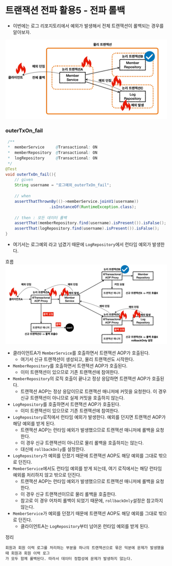 # 트랜잭션 전파 활용5 - 전파 롤백

- 이번에는 로그 리포지토리에서 예외가 발생해서 전체 트랜잭션이 롤백되는 경우를 알아보자.

![13.png](Image%2F13.png)

### outerTxOn_fail

```java
 /**
 *  memberService     @Transactional: ON
 *  memberRepository  @Transactional: ON
 *  logRepository     @Transactional: ON
 */
@Test
void outerTxOn_fail(){
    // given
    String username = "로그예외_outerTxOn_fail";

    // when
    assertThatThrownBy(()->memberService.joinV1(username))
                   .isInstanceOf(RuntimeException.class);

    // then : 모든 데이터 롤백
    assertThat(memberRepository.find(username).isPresent()).isFalse();
    assertThat(logRepository.find(username).isPresent()).isFalse();
}
```
- 여기서는 로그예외 라고 넘겼기 때문에 ``LogRepository``에서 런타임 예외가 발생한다.

흐름
![14.png](Image%2F14.png)
- 클라이언트A가 ``MemberService``를 호출하면서 트랜잭션 AOP가 호출된다.
  - 여기서 신규 트랜잭션이 생성되고, 물리 트랜잭션도 시작한다.
- ``MemberRepository``를 호출하면서 트랜잭션 AOP가 호출된다.
  - 이미 트랜잭션이 있으므로 기존 트랜잭션에 참여한다.
- ``MemberRepository``의 로직 호출이 끝나고 정상 응답하면 트랜잭션 AOP가 호출된다.
  - 트랜잭션 AOP는 정상 응답이므로 트랜잭션 매니저에 커밋을 요청한다. 이 경우 신규 트랜잭션이 아니므로
    실제 커밋을 호출하지 않는다.
- ``LogRepository``를 호출하면서 트랜잭션 AOP가 호출된다.
  - 이미 트랜잭션이 있으므로 기존 트랜잭션에 참여한다.
- ``LogRepository``로직에서 런타임 예외가 발생한다. 예외를 던지면 트랜잭션 AOP가 해당 예외를 받게 된다.
  - 트랜잭션 AOP는 런타임 예외가 발생했으므로 트랜잭션 매니저에 롤백을 요청한다. 
  - 이 경우 신규 트랜잭션이 아니므로 물리 롤백을 호출하지는 않는다. 
  - 대신에 ``rollbackOnly``를 설정한다.
- ``LogRepository``가 예외를 던졌기 때문에 트랜잭션 AOP도 해당 예외를 그대로 밖으로 던진다.
- ``MemberService``에서도 런타임 예외를 받게 되는데, 여기 로직에서는 해당 런타임 예외를 처리하지 않고 밖으로 던진다.
  - 트랜잭션 AOP는 런타임 예외가 발생했으므로 트랜잭션 매니저에 롤백을 요청한다. 
  - 이 경우 신규 트랜잭션이므로 물리 롤백을 호출한다.
  - 참고로 이 경우 어차피 롤백이 되었기 때문에, ``rollbackOnly``설정은 참고하지 않는다.
- ``MemberService``가 예외를 던졌기 때문에 트랜잭션 AOP도 해당 예외를 그대로 밖으로 던진다.
  - 클라이언트A는 ``LogRepository``부터 넘어온 런타임 예외를 받게 된다.

정리
```text
회원과 회원 이력 로그를 처리하는 부분을 하나의 트랜잭션으로 묶은 덕분에 문제가 발생했을 때 회원과 회원 이력 로그
가 모두 함께 롤백된다. 따라서 데이터 정합성에 문제가 발생하지 않는다.
```
